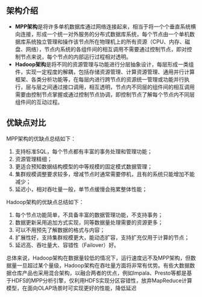 ## 架构介绍
-   **MPP架构**是将许多单机数据库通过网络连接起来，相当于将一个个垂直系统横向连接，形成一个统一对外服务的分布式数据库系统，每个节点由一个单机数据库系统独立管理和操作该节点所在物理机上的所有资源（CPU、内存、磁盘、网络），节点内系统的各组件间的相互调用不需要通过控制节点，即对控制节点来说，每个节点的内部运行过程相对透明。
-   **Hadoop架构**是将不同的资源管理与功能进行分层抽象设计，每层形成一类组件，实现一定程度的解耦，包括存储资源管理、计算资源管理、通用并行计算框架、各类分析功能等，在每层内进行跨节点的资源统一管理或功能并行执行，层与层之间通过接口调用，相互透明，节点内不同层的组件间的相互调用需要由控制节点掌握或通过控制节点协调，即控制节点了解每个节点内不同层组件间的互动过程。

## 优缺点对比

MPP架构的优缺点总结如下：
1. 支持标准SQL，每个节点都有丰富的事务处理和管理功能；
2. 资源管理精细；
3. 更适合预知数据结构模型的中等规模的固定模式数据管理；
4. 集群规模调整要求较多，增减节点时通常需要停机，且有的系统只能增加不能减少；
5. 延迟小，相对吞吐量一般，单节点缓慢会拖累整体性能；

Hadoop架构的优缺点总结如下：
1. 每个节点功能简单，不具备丰富的数据管理功能，不支持事务；
2. 数据更新采用追加方式实现，同等数据量处理需要的资源更多；
3. 可以不用预先了解数据的格式与内容；
4. 扩展性好，支持集群规模更大，能动态扩容，支持扩充仅用于计算的节点；
5. 延迟高、吞吐量大、容错性（Failover）好。

总体来说，Hadoop架构在数据量较低的情况下，运行速度远不及MPP架构，但数据量一旦超过某个量级，Hadoop架构在吞吐量方面将非常有优势。有些大数据数据仓库产品也采用混合架构，以融合两者的优点，例如Impala、Presto等都是基于HDFS的MPP分析引擎，仅利用HDFS实现分区容错性，放弃MapReduce计算模型，在面向OLAP场景时可实现更好的性能，降低延迟